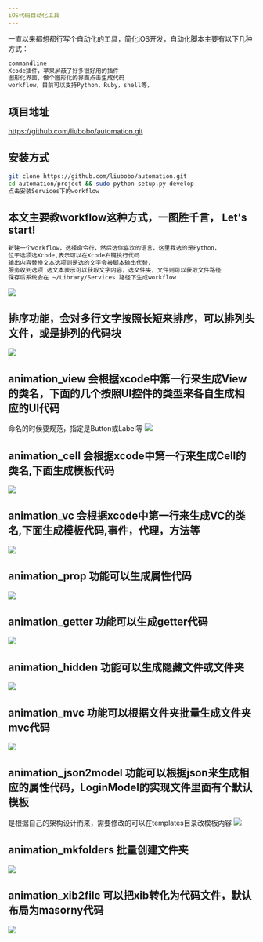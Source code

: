 ```yaml
---
iOS代码自动化工具
---
```

一直以来都想都行写个自动化的工具，简化iOS开发，自动化脚本主要有以下几种方式：
``` bash
commandline
Xcode插件，苹果屏蔽了好多很好用的插件
图形化界面，做个图形化的界面点击生成代码
workflow，目前可以支持Python，Ruby，shell等，
```

## 项目地址
https://github.com/liubobo/automation.git

## 安装方式
``` bash
git clone https://github.com/liubobo/automation.git
cd automation/project && sudo python setup.py develop
点击安装Services下的workflow
```


## 本文主要教workflow这种方式，一图胜千言， Let's start!
``` bash
新建一个workflow，选择命令行，然后选你喜欢的语言，这里我选的是Python，
位于选项选Xcode,表示可以在Xcode右键执行代码
输出内容替换文本选项则是选的文字会被脚本输出代替，
服务收到选项 选文本表示可以获取文字内容，选文件夹，文件则可以获取文件路径
保存后系统会在 ~/Library/Services 路径下生成workflow
```
![](iOS自动化/start.gif)

## 排序功能，会对多行文字按照长短来排序，可以排列头文件，或是排列的代码块
![](iOS自动化/sort.gif)

## animation_view 会根据xcode中第一行来生成View的类名，下面的几个按照UI控件的类型来各自生成相应的UI代码
命名的时候要规范，指定是Button或Label等
![](iOS自动化/view.gif)

## animation_cell 会根据xcode中第一行来生成Cell的类名,下面生成模板代码
![](iOS自动化/cell.gif)

## animation_vc 会根据xcode中第一行来生成VC的类名,下面生成模板代码,事件，代理，方法等
![](iOS自动化/vc.gif)

## animation_prop 功能可以生成属性代码
![](iOS自动化/prop.gif)

## animation_getter 功能可以生成getter代码
![](iOS自动化/getter.gif)

## animation_hidden 功能可以生成隐藏文件或文件夹
![](iOS自动化/sh.gif)

## animation_mvc 功能可以根据文件夹批量生成文件夹mvc代码
![](iOS自动化/mvc.gif)

## animation_json2model 功能可以根据json来生成相应的属性代码，LoginModel的实现文件里面有个默认模板
是根据自己的架构设计而来，需要修改的可以在templates目录改模板内容
![](iOS自动化/json2model.gif)

## animation_mkfolders 批量创建文件夹
![](iOS自动化/mkfolders.gif)

## animation_xib2file  可以把xib转化为代码文件，默认布局为masorny代码
![](iOS自动化/xib2file.gif)






